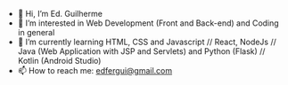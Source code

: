 - 👋 Hi, I’m Ed. Guilherme
- 👀 I’m interested in Web Development (Front and Back-end) and Coding in general 
- 🌱 I’m currently learning HTML, CSS and Javascript // React, NodeJs // Java (Web Application with JSP and Servlets) and Python (Flask) //  Kotlin (Android Studio) 
- 📫 How to reach me: edfergui@gmail.com

<!---
edGuilherme/edGuilherme is a ✨ special ✨ repository because its `README.md` (this file) appears on your GitHub profile.
You can click the Preview link to take a look at your changes.
--->
